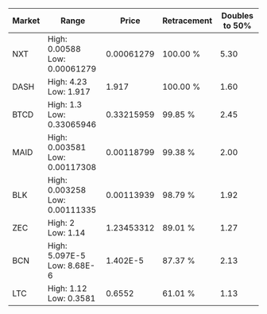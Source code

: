 | Market | Range | Price| Retracement | Doubles to 50% |
| --- | --- | --- | --- | --- |
| NXT | High: 0.00588<br />Low: 0.00061279 | 0.00061279 | 100.00 % | 5.30 |
| DASH | High: 4.23<br />Low: 1.917 | 1.917 | 100.00 % | 1.60 |
| BTCD | High: 1.3<br />Low: 0.33065946 | 0.33215959 | 99.85 % | 2.45 |
| MAID | High: 0.003581<br />Low: 0.00117308 | 0.00118799 | 99.38 % | 2.00 |
| BLK | High: 0.003258<br />Low: 0.00111335 | 0.00113939 | 98.79 % | 1.92 |
| ZEC | High: 2<br />Low: 1.14 | 1.23453312 | 89.01 % | 1.27 |
| BCN | High: 5.097E-5<br />Low: 8.68E-6 | 1.402E-5 | 87.37 % | 2.13 |
| LTC | High: 1.12<br />Low: 0.3581 | 0.6552 | 61.01 % | 1.13 |
